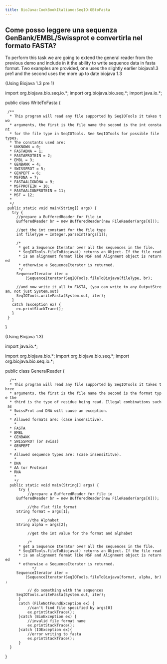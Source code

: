```yaml
---
title: BioJava:CookBookItaliano:SeqIO:GBtoFasta
---
```


Come posso leggere una sequenza GenBank/EMBL/Swissprot e convertirla nel formato FASTA?
---------------------------------------------------------------------------------------

To perform this task we are going to extend the general reader from the
previous demo and include in it the ability to write sequence data in
fasta format. Two examples are provided, one uses the slightly earlier
biojava1.3 pre1 and the second uses the more up to date biojava 1.3

(Using Biojava 1.3 pre 1)

<java> import org.biojava.bio.seq.io.\*; import org.biojava.bio.seq.\*;
import java.io.\*;

public class WriteToFasta {

` /**`  
`  * This program will read any file supported by SeqIOTools it takes two`  
`  * arguments, the first is the file name the second is the int constant`  
`  * for the file type in SeqIOTools. See SeqIOTools for possible file types.`  
`  * The constants used are:`  
`  * UNKNOWN = 0;`  
`  * FASTADNA = 1;`  
`  * FASTAPROTEIN = 2;`  
`  * EMBL = 3;`  
`  * GENBANK = 4;`  
`  * SWISSPROT = 5;`  
`  * GENPEPT = 6;`  
`  * MSFDNA = 7;`  
`  * FASTAALIGNDNA = 9;`  
`  * MSFPROTEIN = 10;`  
`  * FASTAALIGNPROTEIN = 11;`  
`  * MSF = 12;`  
`  *`  
`  */`  
` public static void main(String[] args) {`  
`   try {`  
`     //prepare a BufferedReader for file io`  
`     BufferedReader br = new BufferedReader(new FileReader(args[0]));`

`     //get the int constant for the file type`  
`     int fileType = Integer.parseInt(args[1]);`

`     /*`  
`      * get a Sequence Iterator over all the sequences in the file.`  
`      * SeqIOTools.fileToBiojava() returns an Object. If the file read`  
`      * is an alignment format like MSF and Alignment object is returned`  
`      * otherwise a SequenceIterator is returned.`  
`      */`  
`     SequenceIterator iter =`  
`         (SequenceIterator)SeqIOTools.fileToBiojava(fileType, br);`

`     //and now write it all to FASTA, (you can write to any OutputStream, not just System.out)`  
`     SeqIOTools.writeFasta(System.out, iter);`  
`   }`  
`   catch (Exception ex) {`  
`     ex.printStackTrace();`  
`   }`  
` }`

} </java>

(Using Biojava 1.3)

<java> import java.io.\*;

import org.biojava.bio.\*; import org.biojava.bio.seq.\*; import
org.biojava.bio.seq.io.\*;

public class GeneralReader {

`  /**`  
`  * This program will read any file supported by SeqIOTools it takes three`  
`  * arguments, the first is the file name the second is the format type the`  
`  * third is the type of residue being read. Illegal combinations such as`  
`  * SwissProt and DNA will cause an exception.`  
`    *`  
`  * Allowed formats are: (case insensitive).`  
`    *`  
`  * FASTA`  
`  * EMBL`  
`  * GENBANK`  
`  * SWISSPROT (or swiss)`  
`  * GENPEPT`  
`    *`  
`  * Allowed sequence types are: (case insensititve).`  
`    *`  
`  * DNA`  
`  * AA (or Protein)`  
`  * RNA`  
`    *`  
`    */`  
`  public static void main(String[] args) {`  
`      try {`  
`          //prepare a BufferedReader for file io`  
`     BufferedReader br = new BufferedReader(new FileReader(args[0]));`

`          //the flat file format`  
`     String format = args[1];`

`          //the Alphabet`  
`     String alpha = args[2];`

`          //get the int value for the format and alphabet`

`          /*`  
`      * get a Sequence Iterator over all the sequences in the file.`  
`      * SeqIOTools.fileToBiojava() returns an Object. If the file read`  
`      * is an alignment format like MSF and Alignment object is returned`  
`      * otherwise a SequenceIterator is returned.`  
`            */`  
`     SequenceIterator iter =`  
`         (SequenceIterator)SeqIOTools.fileToBiojava(format, alpha, br);`

`          // do something with the sequences`  
`     SeqIOTools.writeFasta(System.out, iter);`  
`      }`  
`      catch (FileNotFoundException ex) {`  
`          //can't find file specified by args[0]`  
`          ex.printStackTrace();`  
`      }catch (BioException ex) {`  
`          //invalid file format name`  
`          ex.printStackTrace();`  
`      }catch (IOException ex){`  
`          //error writing to fasta`  
`          ex.printStackTrace();`  
`      }`  
`  }`

} </java>

